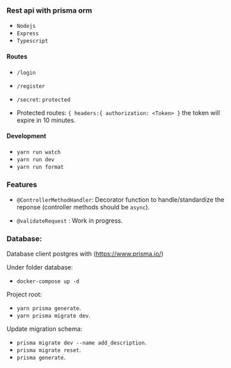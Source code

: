### Rest api with prisma orm

- `Nodejs`
- `Express`
- `Typescript`

#### Routes

- `/login`
- `/register`
- `/secret`: `protected` 

- Protected routes: `{ headers:{ authorization: <Token> }` the token will expire in 10 minutes.

#### Development

- `yarn run watch`
- `yarn run dev`  
- `yarn run format`

### Features

- `@ControllerMethodHandler`: Decorator function to handle/standardize the reponse (controller methods should be `async`).

- `@validateRequest` : Work in progress.

### Database:

Database client postgres with (https://www.prisma.io/)

Under folder database:

- `docker-compose up -d`

Project root: 

- `yarn prisma generate`.
- `yarn prisma migrate dev`.

Update migration schema:

- `prisma migrate dev --name add_description`.
- `prisma migrate reset`.
- `prisma generate`.
